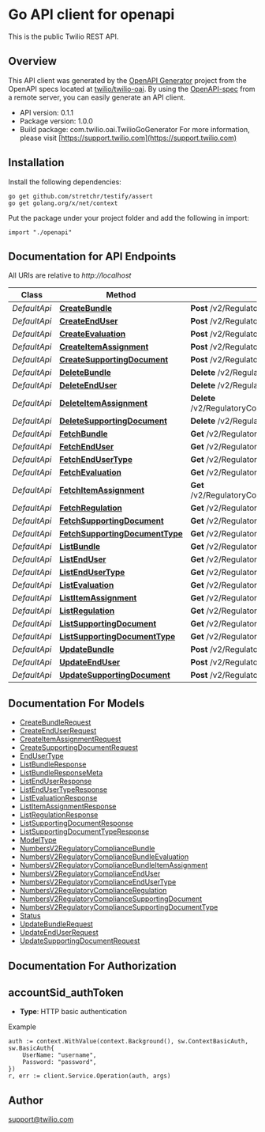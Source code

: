 # Go API client for openapi

This is the public Twilio REST API.

## Overview
This API client was generated by the [OpenAPI Generator](https://openapi-generator.tech) project from the OpenAPI specs located at [twilio/twilio-oai](https://github.com/twilio/twilio-oai/tree/main/spec).  By using the [OpenAPI-spec](https://www.openapis.org/) from a remote server, you can easily generate an API client.

- API version: 0.1.1
- Package version: 1.0.0
- Build package: com.twilio.oai.TwilioGoGenerator
For more information, please visit [https://support.twilio.com](https://support.twilio.com)

## Installation

Install the following dependencies:

```shell
go get github.com/stretchr/testify/assert
go get golang.org/x/net/context
```

Put the package under your project folder and add the following in import:

```golang
import "./openapi"
```

## Documentation for API Endpoints

All URIs are relative to *http://localhost*

Class | Method | HTTP request | Description
------------ | ------------- | ------------- | -------------
*DefaultApi* | [**CreateBundle**](docs/DefaultApi.md#createbundle) | **Post** /v2/RegulatoryCompliance/Bundles | 
*DefaultApi* | [**CreateEndUser**](docs/DefaultApi.md#createenduser) | **Post** /v2/RegulatoryCompliance/EndUsers | 
*DefaultApi* | [**CreateEvaluation**](docs/DefaultApi.md#createevaluation) | **Post** /v2/RegulatoryCompliance/Bundles/{BundleSid}/Evaluations | 
*DefaultApi* | [**CreateItemAssignment**](docs/DefaultApi.md#createitemassignment) | **Post** /v2/RegulatoryCompliance/Bundles/{BundleSid}/ItemAssignments | 
*DefaultApi* | [**CreateSupportingDocument**](docs/DefaultApi.md#createsupportingdocument) | **Post** /v2/RegulatoryCompliance/SupportingDocuments | 
*DefaultApi* | [**DeleteBundle**](docs/DefaultApi.md#deletebundle) | **Delete** /v2/RegulatoryCompliance/Bundles/{Sid} | 
*DefaultApi* | [**DeleteEndUser**](docs/DefaultApi.md#deleteenduser) | **Delete** /v2/RegulatoryCompliance/EndUsers/{Sid} | 
*DefaultApi* | [**DeleteItemAssignment**](docs/DefaultApi.md#deleteitemassignment) | **Delete** /v2/RegulatoryCompliance/Bundles/{BundleSid}/ItemAssignments/{Sid} | 
*DefaultApi* | [**DeleteSupportingDocument**](docs/DefaultApi.md#deletesupportingdocument) | **Delete** /v2/RegulatoryCompliance/SupportingDocuments/{Sid} | 
*DefaultApi* | [**FetchBundle**](docs/DefaultApi.md#fetchbundle) | **Get** /v2/RegulatoryCompliance/Bundles/{Sid} | 
*DefaultApi* | [**FetchEndUser**](docs/DefaultApi.md#fetchenduser) | **Get** /v2/RegulatoryCompliance/EndUsers/{Sid} | 
*DefaultApi* | [**FetchEndUserType**](docs/DefaultApi.md#fetchendusertype) | **Get** /v2/RegulatoryCompliance/EndUserTypes/{Sid} | 
*DefaultApi* | [**FetchEvaluation**](docs/DefaultApi.md#fetchevaluation) | **Get** /v2/RegulatoryCompliance/Bundles/{BundleSid}/Evaluations/{Sid} | 
*DefaultApi* | [**FetchItemAssignment**](docs/DefaultApi.md#fetchitemassignment) | **Get** /v2/RegulatoryCompliance/Bundles/{BundleSid}/ItemAssignments/{Sid} | 
*DefaultApi* | [**FetchRegulation**](docs/DefaultApi.md#fetchregulation) | **Get** /v2/RegulatoryCompliance/Regulations/{Sid} | 
*DefaultApi* | [**FetchSupportingDocument**](docs/DefaultApi.md#fetchsupportingdocument) | **Get** /v2/RegulatoryCompliance/SupportingDocuments/{Sid} | 
*DefaultApi* | [**FetchSupportingDocumentType**](docs/DefaultApi.md#fetchsupportingdocumenttype) | **Get** /v2/RegulatoryCompliance/SupportingDocumentTypes/{Sid} | 
*DefaultApi* | [**ListBundle**](docs/DefaultApi.md#listbundle) | **Get** /v2/RegulatoryCompliance/Bundles | 
*DefaultApi* | [**ListEndUser**](docs/DefaultApi.md#listenduser) | **Get** /v2/RegulatoryCompliance/EndUsers | 
*DefaultApi* | [**ListEndUserType**](docs/DefaultApi.md#listendusertype) | **Get** /v2/RegulatoryCompliance/EndUserTypes | 
*DefaultApi* | [**ListEvaluation**](docs/DefaultApi.md#listevaluation) | **Get** /v2/RegulatoryCompliance/Bundles/{BundleSid}/Evaluations | 
*DefaultApi* | [**ListItemAssignment**](docs/DefaultApi.md#listitemassignment) | **Get** /v2/RegulatoryCompliance/Bundles/{BundleSid}/ItemAssignments | 
*DefaultApi* | [**ListRegulation**](docs/DefaultApi.md#listregulation) | **Get** /v2/RegulatoryCompliance/Regulations | 
*DefaultApi* | [**ListSupportingDocument**](docs/DefaultApi.md#listsupportingdocument) | **Get** /v2/RegulatoryCompliance/SupportingDocuments | 
*DefaultApi* | [**ListSupportingDocumentType**](docs/DefaultApi.md#listsupportingdocumenttype) | **Get** /v2/RegulatoryCompliance/SupportingDocumentTypes | 
*DefaultApi* | [**UpdateBundle**](docs/DefaultApi.md#updatebundle) | **Post** /v2/RegulatoryCompliance/Bundles/{Sid} | 
*DefaultApi* | [**UpdateEndUser**](docs/DefaultApi.md#updateenduser) | **Post** /v2/RegulatoryCompliance/EndUsers/{Sid} | 
*DefaultApi* | [**UpdateSupportingDocument**](docs/DefaultApi.md#updatesupportingdocument) | **Post** /v2/RegulatoryCompliance/SupportingDocuments/{Sid} | 


## Documentation For Models

 - [CreateBundleRequest](docs/CreateBundleRequest.md)
 - [CreateEndUserRequest](docs/CreateEndUserRequest.md)
 - [CreateItemAssignmentRequest](docs/CreateItemAssignmentRequest.md)
 - [CreateSupportingDocumentRequest](docs/CreateSupportingDocumentRequest.md)
 - [EndUserType](docs/EndUserType.md)
 - [ListBundleResponse](docs/ListBundleResponse.md)
 - [ListBundleResponseMeta](docs/ListBundleResponseMeta.md)
 - [ListEndUserResponse](docs/ListEndUserResponse.md)
 - [ListEndUserTypeResponse](docs/ListEndUserTypeResponse.md)
 - [ListEvaluationResponse](docs/ListEvaluationResponse.md)
 - [ListItemAssignmentResponse](docs/ListItemAssignmentResponse.md)
 - [ListRegulationResponse](docs/ListRegulationResponse.md)
 - [ListSupportingDocumentResponse](docs/ListSupportingDocumentResponse.md)
 - [ListSupportingDocumentTypeResponse](docs/ListSupportingDocumentTypeResponse.md)
 - [ModelType](docs/ModelType.md)
 - [NumbersV2RegulatoryComplianceBundle](docs/NumbersV2RegulatoryComplianceBundle.md)
 - [NumbersV2RegulatoryComplianceBundleEvaluation](docs/NumbersV2RegulatoryComplianceBundleEvaluation.md)
 - [NumbersV2RegulatoryComplianceBundleItemAssignment](docs/NumbersV2RegulatoryComplianceBundleItemAssignment.md)
 - [NumbersV2RegulatoryComplianceEndUser](docs/NumbersV2RegulatoryComplianceEndUser.md)
 - [NumbersV2RegulatoryComplianceEndUserType](docs/NumbersV2RegulatoryComplianceEndUserType.md)
 - [NumbersV2RegulatoryComplianceRegulation](docs/NumbersV2RegulatoryComplianceRegulation.md)
 - [NumbersV2RegulatoryComplianceSupportingDocument](docs/NumbersV2RegulatoryComplianceSupportingDocument.md)
 - [NumbersV2RegulatoryComplianceSupportingDocumentType](docs/NumbersV2RegulatoryComplianceSupportingDocumentType.md)
 - [Status](docs/Status.md)
 - [UpdateBundleRequest](docs/UpdateBundleRequest.md)
 - [UpdateEndUserRequest](docs/UpdateEndUserRequest.md)
 - [UpdateSupportingDocumentRequest](docs/UpdateSupportingDocumentRequest.md)


## Documentation For Authorization



## accountSid_authToken

- **Type**: HTTP basic authentication

Example

```golang
auth := context.WithValue(context.Background(), sw.ContextBasicAuth, sw.BasicAuth{
    UserName: "username",
    Password: "password",
})
r, err := client.Service.Operation(auth, args)
```


## Author

support@twilio.com

